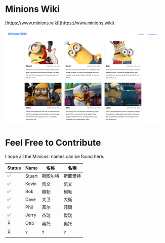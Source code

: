 # Minions Wiki

[https://www.minions.wiki](https://www.minions.wiki)

![Wiki Cover](/static/images/wiki-cover.jpg)

# Feel Free to Contribute

I hope all the Minions' names can be found here.

| Status | Name | 名称 | 名稱 |
| --- | --- | --- | --- |
| ✅ | Stuart | 斯图尔特 | 斯圖爾特 |
| ✅ | Kevin | 凯文 | 凱文 |
| ✅ | Bob | 鲍勃 | 鮑勃 |
| ✅ | Dave | 大卫 | 大衛 |
| ✅ | Phil | 菲尔 | 菲爾 |
| ✅ | Jerry | 杰瑞 | 傑瑞 |
| ⏳ | Otto | 奥托 | 奧托 |
| ⏳ | ? | ? | ? |
